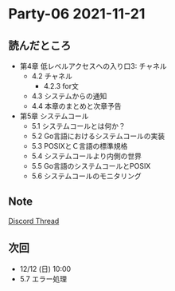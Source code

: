 # Party-06 2021-11-21
## 読んだところ
- 第4章 低レベルアクセスへの入り口3: チャネル
  - 4.2 チャネル
    - 4.2.3 for文
  - 4.3 システムからの通知
  - 4.4 本章のまとめと次章予告
- 第5章 システムコール
  - 5.1 システムコールとは何か？
  - 5.2 Go言語におけるシステムコールの実装
  - 5.3 POSIXとＣ言語の標準規格
  - 5.4 システムコールより内側の世界
  - 5.5 Go言語のシステムコールとPOSIX
  - 5.6 システムコールのモニタリング

## Note
[Discord Thread](https://discord.com/channels/689414179752247409/725156029033218080/911783240359088189)

## 次回
- 12/12 (日) 10:00
- 5.7 エラー処理
